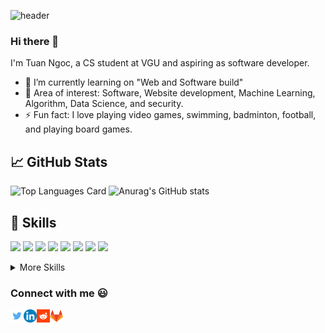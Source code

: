 ![header](https://capsule-render.vercel.app/api?type=wave&color=gradient&height=300&section=footer&text=Brief%20Introduction&fontSize=90)
### Hi there 👋

I'm Tuan Ngoc, a CS student at VGU and aspiring as software developer.

- 🔭 I’m currently learning on "Web and Software build"
- 👯 Area of interest: Software, Website development, Machine Learning, Algorithm, Data Science, and security.
- ⚡ Fun fact: I love playing video games, swimming, badminton, football, and playing board games.

## &#x1f4c8; GitHub Stats
![Top Languages Card](https://github-readme-stats.vercel.app/api/top-langs/?username=tuanngocfun&layout=compact)
![Anurag's GitHub stats](https://github-readme-stats.vercel.app/api?username=tuanngocfun&show_icons=true&theme=radical)

## 💼 Skills
![](https://img.shields.io/badge/Code-Java-informational?style=flat&logo=Java&logoColor=white&color=4AB197)
![](https://img.shields.io/badge/Code-C++-informational?style=flat&logo=C++&logoColor=white&color=4AB197)
![](https://img.shields.io/badge/Code-C-informational?style=flat&logo=C&logoColor=white&color=4AB197)
![](https://img.shields.io/badge/Code-Python-informational?style=flat&logo=Python&logoColor=white&color=4AB197)
![](https://img.shields.io/badge/Code-HTML-informational??style=plastic&logo=HTML&logoColor=white&color=4AB197)
![](https://img.shields.io/badge/Code-Go-informational??style=plastic&logo=Go&logoColor=white&color=4AB197)
![](https://img.shields.io/badge/Code-MySQL-informational?style=flat&logo=MySQL&logoColor=white&color=4AB197)
![](https://img.shields.io/badge/Code-postgreSQL-informational?style=flat&logo=psql&logoColor=white&color=4AB197)

<details>

<summary>More Skills</summary>
  
<br>
  
  ![](https://img.shields.io/badge/Framework-SpringBoot-informational?style=flat&logo=Spring&logoColor=white&color=4AB197)
  
<br>
  
  ![](https://img.shields.io/badge/Test-JUnit-informational?style=flat&logo=JUnit&logoColor=white&color=4AB197)
  ![](https://img.shields.io/badge/Test-EasyMock-informational?style=flat&logo=EASYMOCK&logoColor=white&color=4AB197)
  
<br>

  ![](https://img.shields.io/badge/Tools-Gradle-informational?style=flat&logo=Gradle&logoColor=blueviolet&color=4AB197)
  ![](https://img.shields.io/badge/Tools-GitHub-informational?style=flat&logo=GitHub&logoColor=white&color=4AB197)
  ![](https://img.shields.io/badge/Tools-Postman-informational?style=flat&logo=Postman&logoColor=white&color=4AB197)
  ![](https://img.shields.io/badge/Tools-Docker-informational?style=flat&logo=Docker&logoColor=white&color=4AB197)
  ![](https://img.shields.io/badge/Tools-Gitlab-informational?style=flat&logo=Gitlab&logoColor=white&color=4AB197)
  ![](https://img.shields.io/badge/Tools-npm-informational?style=flat&logo=npm&logoColor=white&color=4AB197)
  
<br>

</details>

### Connect with me :smiley:
<a href="https://twitter.com/tuanngoc040301">
  <img align="left" alt="tuan ngoc" width="21px" src="https://github.com/tuanngocfun/Tuan-Ngoc/blob/main/twitter.png" />
</a>
<a href="https://www.linkedin.com/in/nguyen-tuan-ngoc-b1907a227/">
  <img align="left" alt="tuan ngoc" width="21px" src="https://github.com/tuanngocfun/Tuan-Ngoc/blob/main/linkedin.png" />
</a>
<a href="https://www.reddit.com/user/urLGTM">
  <img align="left" alt="tuan ngoc" width="21px" src="https://github.com/tuanngocfun/Tuan-Ngoc/blob/main/reddit.png" />
</a>
<a href="https://gitlab.com/tuanngocfun">
  <img align="left" alt="tuan ngoc" width="21px" src="https://github.com/tuanngocfun/Tuan-Ngoc/blob/main/gitlab1.png" />
</a>
